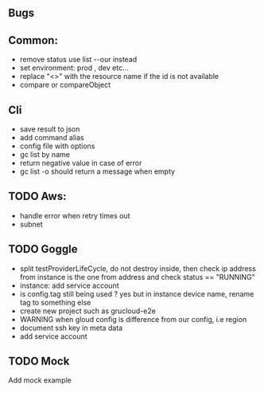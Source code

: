 ## Bugs

## Common:

- remove status use list --our instead
- set environment: prod , dev etc...
- replace "<<NA>>" with the resource name if the id is not available
- compare or compareObject

## Cli

- save result to json
- add command alias
- config file with options
- gc list by name
- return negative value in case of error
- gc list -o should return a message when empty

## TODO Aws:

- handle error when retry times out
- subnet

## TODO Goggle

- split testProviderLifeCycle, do not destroy inside,
  then check ip address from instance is the one from address and check status == "RUNNING"
- instance: add service account
- is config.tag still being used ? yes but in instance device name, rename tag to something else
- create new project such as grucloud-e2e
- WARNING when gloud config is difference from our config, i.e region
- document ssh key in meta data
- add service account

## TODO Mock

Add mock example
